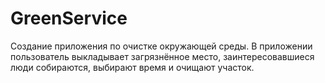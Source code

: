 # GreenService
Создание приложения по очистке окружающей среды. В приложении пользователь выкладывает загрязнённое место, заинтересовавшиеся люди собираются, выбирают время и очищают участок.
